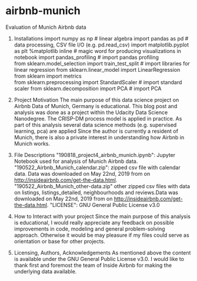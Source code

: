 # airbnb-munich
Evaluation of Munich Airbnb data

1. Installations
  import numpy as np # linear algebra
  import pandas as pd # data processing, CSV file I/O (e.g. pd.read_csv)
  import matplotlib.pyplot as plt 
  %matplotlib inline # magic word for producing visualizations in notebook
  import pandas_profiling # import pandas profiling  
  from sklearn.model_selection import train_test_split # import libraries for linear regression
  from sklearn.linear_model import LinearRegression
  from sklearn import metrics  
  from sklearn.preprocessing import StandardScaler # import standard scaler
  from sklearn.decomposition import PCA # import PCA

2. Project Motivation
  The main purpose of this data science project on Airbnb Data of Munich, Germany is educational. This blog post and analysis was done as a project within the Udacity Data Science Nanodegree. The CRISP-DM process model is applied in practice. As part of this analysis several data science methods (e.g. supervised learning, pca) are applied
  Since the author is currently a resident of Munich, there is also a private interest in understanding how Airbnb in Munich works.
  
3. File Descriptions
  "190818_project4_airbnb_munich.ipynb": Jupyter Notebook used for analysis of Munich Airbnb data.
  "190522_Airbnb_Munich_calendar.zip": zipped csv file with calendar data. Data was downloaded on May 22nd, 2019 from on http://insideairbnb.com/get-the-data.html.
  "190522_Airbnb_Munich_other-data.zip" other zipped csv files with data on listings, listings_detailed, neighbourhoods and reviews.Data was downloaded on May 22nd, 2019 from on http://insideairbnb.com/get-the-data.html.
  "LICENSE": GNU General Public License v3.0
  
4. How to Interact with your project
  Since the main purpose of this analysis is educational, I would really appreciate any feedback on possible improvements in code, modeling and general problem-solving approach. Otherwise it would be may pleasure if my files could serve as orientation or base for other projects.

5. Licensing, Authors, Acknowledgements
  As mentioned above the content is available under the GNU General Public License v3.0.
  I would like to thank first and foremost the team of Inside Airbnb for making the underlying data available.
